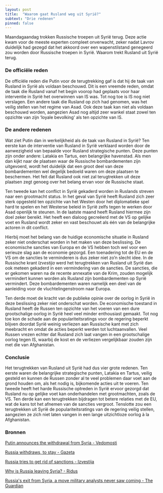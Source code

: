 ```yaml
---
layout: post
title:  "Waarom gaat Rusland weg uit Syrië?"
subtext: "Drie redenen"
pinned: false
---
```


Maandagaandag trokken Russische troepen uit Syrië terug. Deze actie kwam voor de meeste experten compleet onverwacht, zeker nadat Lavrov duidelijk had gezegd dat het akkoord over een wapenstilstand genegeerd zou worden door Russische troepen in Syrië. Waarom trekt Rusland uit Syrië terug.

### De officiële reden

De officiële reden die Putin voor de terugtrekking gaf is dat hij de taak van Rusland in Syrië als voldaan beschouwd. Dit is een vreemde reden, omdat de taak die Rusland vanaf het begin voorop had geplaats voor haar interventie in Syrië het overwinnen van IS was. Tot nog toe is IS nog niet verslagen. Een andere taak die Rusland op zich had genomen, was het veilig stellen van het regime van Asad. Ook deze taak kan niet als voldaan beschouwd worden, aangezien Asad nog altijd zeer wankel staat zowel ten opzichte van zijn ‘loyale bevolking' als ten opzichte van IS.

### De andere redenen

Wat ziet Putin dan in werkelijkheid als de taak van Rusland in Syrië? Ten eerste kan de interventie van Rusland in Syrië verklaard worden door de aanwezigheid van bepaalde voor Rusland strategische punten. Deze punten zijn onder andere: Latakia en Tartus, een belangrijke havenstad. Als men dan kijkt naar de plaatsen waar de Russische bombardementen zijn uitgevoerd, wordt het duidelijk dat een groot deel van deze bombardementen wel degelijk bedoeld waren om deze plaatsen te beschermen. Het feit dat Rusland ook niet zal terugtrekken uit deze plaatsen zegt genoeg over het belang ervan voor de Russische staat.

Ten tweede kan het conflict in Syrië gekaderd worden in Ruslands streven naar een grootmacht status. In het geval van Syrië heeft Rusland zich zeer sterk opgesteld ten opzichte van het Westen door het diplomatieke spel hard te spelen en het Westerse beleid in Syrië zelfs tegen te werken door Asad openlijk te steunen. In de laatste maand heeft Rusland hiermee zijn doel zeker bereikt. Het heeft een dialoog gecreëerd met de VS op gelijke voet en Rusland wordt zeker en vast beschouwt als één van de belangrijke actoren in dit conflict.

Hierbij moet het belang van de huidige economische situatie in Rusland zeker niet onderschat worden in het maken van deze beslissing. De economische sancties van Europa en de VS hebben toch wel voor een serieuze slag aan de economie gezorgd. Een toenadering tot de EU en de VS om de sancties te verminderen is dus zeker niet zo’n slecht idee. In de Russische krant *Izvestija* werd het terugtrekken van Rusland uit Syrië dan ook meteen gekaderd in een vermindering van de sancties. De sancties, die er gekomen waren na de recente annexatie van de Krim, zouden mogelijk vermindert kunnen worden als Rusland zijn bombardementen op Syrië vermindert. Deze bombardementen waren namelijk een deel van de aanleiding voor de vluchtelingenstroom naar Europa.

Ten derde moet de kracht van de publieke opinie over de oorlog in Syrië in deze beslissing zeker niet onderschat worden. De economische toestand in Rusland heeft de Russen ten opzichte van het voeren van een dure grootschalige oorlog in Syrië heel veel minder enthousiast gemaakt. Tot nog toe kon de schade aan de populariteitsratings voor de regering beperkt blijven doordat Syrië weinig verliezen aan Russische kant met zich meebracht en omdat de acties beperkt werden tot luchtaanvallen. Veel Russen vrezen echter dat Rusland zich laat vangen in een grootschalige oorlog tegen IS, waarbij de kost en de verliezen vergelijkbaar zouden zijn met die van Afghanistan.

### Conclusie

Het terugtrekken van Rusland uit Syrië had dus vier grote redenen. Ten eerste waren de belangrijke strategische punten, Latakia en Tartus, veilig gesteld en kunnen de Russen zonder al te veel problemen daar voet aan de grond houden om, als het nodig is, bijkomende acties uit te voeren. Ten tweede heeft het harde Russische optreden in Syrië ervoor gezorgd dat Rusland nu op gelijke voet kan onderhandelen met grootmachten, zoals de VS. Ten derde kan een terugtrekken bijdragen tot betere relaties met de EU, wat de kans tot het afnemen van de sancties vergroot. Tenslotte zou een terugtrekken uit Syrië de populariteitsratings van de regering veilig stellen, aangezien ze zich niet laten vangen in een lange uitzichtloze oorlog à la Afghanistan.

### Bronnen

[Putin announces the withdrawal from Syria - Vedomosti ](https://www.vedomosti.ru/politics/articles/2016/03/15/633563-vladimir-putin-obyavil-nachale-vivoda-voisk-sirii)

[Russia withdraws, to stay - Gazeta](http://www.gazeta.ru/politics/2016/03/14_a_8123897.shtml)

[Russia tries to get rid of sanctions - Izvestija](http://izvestia.ru/news/606460)

[Why is Russia leaving Syria? - Ridus](https://www.ridus.ru/news/215230)

[Russia's exit from Syria, a move military analysts never saw coming - The Guardian](http://www.theguardian.com/world/2016/mar/14/russia-exit-syria-vladimir-putin-military-tactical-move)

